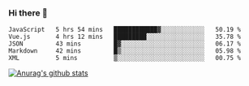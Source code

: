 ### Hi there 👋



<!--
**webB1an/webB1an** is a ✨ _special_ ✨ repository because its `README.md` (this file) appears on your GitHub profile.

Here are some ideas to get you started:

- 🔭 I’m currently working on ...
- 🌱 I’m currently learning ...
- 👯 I’m looking to collaborate on ...
- 🤔 I’m looking for help with ...
- 💬 Ask me about ...
- 📫 How to reach me: ...
- 😄 Pronouns: ...
- ⚡ Fun fact: ...
-->

<!--START_SECTION:waka-->
```text
JavaScript   5 hrs 54 mins   ████████████▓░░░░░░░░░░░░   50.19 % 
Vue.js       4 hrs 12 mins   █████████░░░░░░░░░░░░░░░░   35.78 % 
JSON         43 mins         █▓░░░░░░░░░░░░░░░░░░░░░░░   06.17 % 
Markdown     42 mins         █▒░░░░░░░░░░░░░░░░░░░░░░░   05.98 % 
XML          5 mins          ▒░░░░░░░░░░░░░░░░░░░░░░░░   00.75 % 
```
<!--END_SECTION:waka-->


[![Anurag's github stats](https://github-readme-stats.vercel.app/api?username=webB1an&show_icons=true&theme=radical)](https://github.com/anuraghazra/github-readme-stats)

